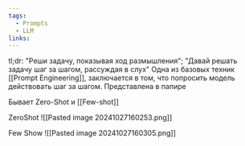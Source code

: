 ```yaml
---
tags:
  - Prompts
  - LLM
links:
---
```

tl;dr: "Реши задачу, показывая ход размышления"; "Давай решать задачу шаг за шагом, рассуждая в слух"
Одна из базовых техник [[Prompt Engineering]], заключается в том, что попросить модель действовать шаг за шагом.
Представлена в папире


Бывает Zero-Shot и [[Few-shot]]

ZeroShot
![[Pasted image 20241027160253.png]]



Few Show
![[Pasted image 20241027160305.png]]